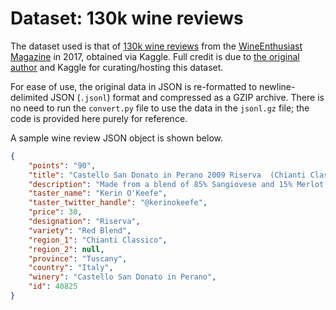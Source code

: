 # Dataset: 130k wine reviews

The dataset used is that of [130k wine reviews](https://www.kaggle.com/datasets/zynicide/wine-reviews) from the [WineEnthusiast Magazine](https://www.winemag.com/?s=&drink_type=wine) in 2017, obtained via Kaggle. Full credit is due to [the original author](https://www.kaggle.com/zynicide) and Kaggle for curating/hosting this dataset.

For ease of use, the original data in JSON is re-formatted to newline-delimited JSON (`.jsonl`) format and compressed as a GZIP archive. There is no need to run the `convert.py` file to use the data in the `jsonl.gz` file; the code is provided here purely for reference.

A sample wine review JSON object is shown below.

```json
{
    "points": "90",
    "title": "Castello San Donato in Perano 2009 Riserva  (Chianti Classico)",
    "description": "Made from a blend of 85% Sangiovese and 15% Merlot, this ripe wine delivers soft plum, black currants, clove and cracked pepper sensations accented with coffee and espresso notes. A backbone of firm tannins give structure. Drink now through 2019.",
    "taster_name": "Kerin O'Keefe",
    "taster_twitter_handle": "@kerinokeefe",
    "price": 30,
    "designation": "Riserva",
    "variety": "Red Blend",
    "region_1": "Chianti Classico",
    "region_2": null,
    "province": "Tuscany",
    "country": "Italy",
    "winery": "Castello San Donato in Perano",
    "id": 40825
}
```
